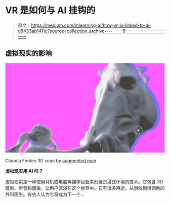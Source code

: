 # VR 是如何与 AI 挂钩的

> 原文：<https://medium.com/mlearning-ai/how-vr-is-linked-to-ai-d8433ab1411c?source=collection_archive---------5----------------------->

## 虚拟现实的影响

![](img/e69cd8677fca8bd1ecdca3379cc43756.png)

Claudia Fontes 3D scan by [augmented man](https://medium.com/u/5a8d5020fd44?source=post_page-----d8433ab1411c--------------------------------)

**虚拟现实用 AI 吗？**

虚拟现实是一种使用耳机或电脑等媒体设备来创建沉浸式环境的技术。它包含 3D 模型、声音和图像，让用户沉浸在这个世界中。它有很多用途，从游戏到培训新的外科医生。有些人认为它将成为下一个…